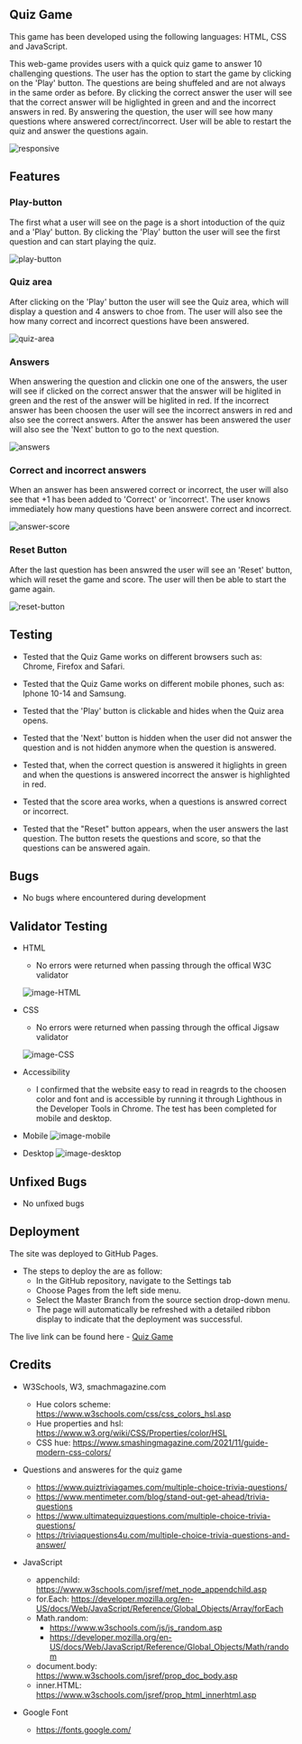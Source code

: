 ## Quiz Game 

This game has been developed using the following languages: HTML, CSS and JavaScript. 

This web-game provides users with a quick quiz game to answer 10 challenging questions. The user has the option to start the game by clicking on the 'Play' button. The questions are being shuffeled and are not always in the same order as before. By clicking the correct answer the user will see that the correct answer will be higlighted in green and and the incorrect answers in red. By answering the question, the user will see how many questions where answered correct/incorrect. User will be able to restart the quiz and answer the questions again. 

![responsive](https://user-images.githubusercontent.com/114663540/208883352-0e44df34-9698-4796-82d0-3a8ab1116515.png)

## Features 

### Play-button 

The first what a user will see on the page is a short intoduction of the quiz and a 'Play' button. By clicking the 'Play' button the user will see the first question and can start playing the quiz. 

![play-button](https://user-images.githubusercontent.com/114663540/208935803-69174000-1ed3-4993-9fb2-2a266329ce70.png)

### Quiz area

After clicking on the 'Play' button the user will see the Quiz area, which will display a question and 4 answers to choe from. The user will also see the how many correct and incorrect questions have been answered. 

![quiz-area](https://user-images.githubusercontent.com/114663540/208935994-cd9923f4-2ce5-495e-b3b5-420e33afc6c7.png)

### Answers 

When answering the question and clickin one one of the answers, the user will see if clicked on the correct answer that the answer will be higlited in green and the rest of the answer will be higlited in red. If the incorrect answer has been choosen the user will see the incorrect answers in red and also see the correct answers. After the answer has been answered the user will also see the 'Next' button to go to the next question. 

![answers](https://user-images.githubusercontent.com/114663540/208936124-adffa1aa-00ea-4421-895c-ab2578f44558.png)

### Correct and incorrect answers 

When an answer has been answered correct or incorrect, the user will also see that +1 has been added to 'Correct' or 'incorrect'. The user knows immediately how many questions have been answere correct and incorrect. 

![answer-score](https://user-images.githubusercontent.com/114663540/208936590-94a46711-ec68-4324-9cab-576c912f7897.png)

### Reset Button 

After the last question has been answred the user will see an 'Reset' button, which will reset the game and score. The user will then be able to start the game again.

![reset-button](https://user-images.githubusercontent.com/114663540/208936415-9a353741-e9dc-4908-8b74-dd48943fda80.png)

## Testing

- Tested that the Quiz Game works on different browsers such as: Chrome, Firefox and Safari.

- Tested that the Quiz Game works on different mobile phones, such as: Iphone 10-14 and Samsung. 

- Tested that the 'Play' button is clickable and hides when the Quiz area opens. 

- Tested that the 'Next' button is hidden when the user did not answer the question and is not hidden anymore when the question is answered.  

- Tested that, when the correct question is answered it higlights in green and when the questions is answered incorrect the answer is highlighted in red. 

- Tested that the score area works, when a questions is answred correct or incorrect.

- Tested that the "Reset" button appears, when the user answers the last question. The button resets the questions and score, so that the questions can be answered again. 

## Bugs

- No bugs where encountered during development

## Validator Testing

- HTML 
    - No errors were returned when passing through the offical W3C validator 

    ![image-HTML](https://user-images.githubusercontent.com/114663540/208935561-75619576-389a-4126-85c9-a159fca4fd91.png)

- CSS
    - No errors were returned when passing through the offical Jigsaw validator 

    ![image-CSS](https://user-images.githubusercontent.com/114663540/208935551-acb85658-8e4e-4eb0-bd71-ac0fcbcde023.png)

- Accessibility 
    - I confirmed that the website easy to read in reagrds to the choosen color and font and is accessible by running it through Lighthous in the Developer Tools in Chrome. The test has been completed for mobile and desktop. 

- Mobile
![image-mobile](https://user-images.githubusercontent.com/114663540/208935081-8aa33a4c-500e-43ad-8c19-a6fb4f7a1eb8.png)

- Desktop
![image-desktop](https://user-images.githubusercontent.com/114663540/208935114-7e2a7b9a-84ff-4313-950c-5b1d6fe3eade.png)


## Unfixed Bugs

- No unfixed bugs

## Deployment 

The site was deployed to GitHub Pages. 

- The steps to deploy the are as follow: 
    - In the GitHub repository, navigate to the Settings tab
    - Choose Pages from the left side menu.
    - Select the Master Branch from the source section drop-down menu.
    - The page will automatically be refreshed with a detailed ribbon display to indicate that the deployment was successful.


The live link can be found here - [Quiz Game](https://a-wgn.github.io/pp2-quiz-game/)

## Credits 

- W3Schools, W3, smachmagazine.com
    - Hue colors scheme: https://www.w3schools.com/css/css_colors_hsl.asp
    - Hue properties and hsl: https://www.w3.org/wiki/CSS/Properties/color/HSL
    - CSS hue: https://www.smashingmagazine.com/2021/11/guide-modern-css-colors/

- Questions and answeres for the quiz game
    - https://www.quiztriviagames.com/multiple-choice-trivia-questions/
    - https://www.mentimeter.com/blog/stand-out-get-ahead/trivia-questions
    - https://www.ultimatequizquestions.com/multiple-choice-trivia-questions/
    - https://triviaquestions4u.com/multiple-choice-trivia-questions-and-answer/

- JavaScript
    - appenchild: https://www.w3schools.com/jsref/met_node_appendchild.asp
    - for.Each: https://developer.mozilla.org/en-US/docs/Web/JavaScript/Reference/Global_Objects/Array/forEach
    - Math.random: 
        - https://www.w3schools.com/js/js_random.asp
        - https://developer.mozilla.org/en-US/docs/Web/JavaScript/Reference/Global_Objects/Math/random
    - document.body: https://www.w3schools.com/jsref/prop_doc_body.asp
    - inner.HTML: https://www.w3schools.com/jsref/prop_html_innerhtml.asp

- Google Font 
    - https://fonts.google.com/
